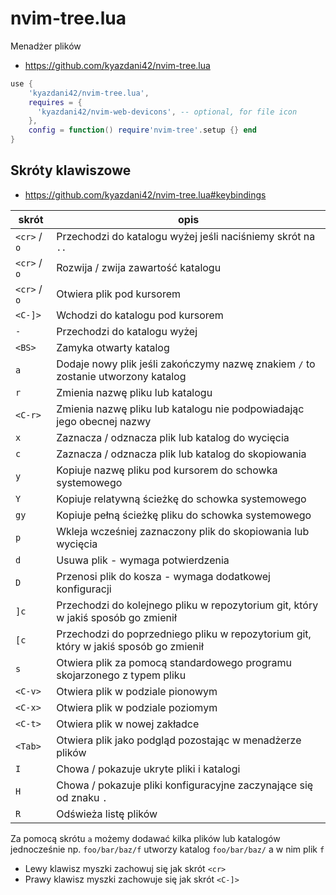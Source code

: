 # nvim-tree.lua

Menadżer plików

- https://github.com/kyazdani42/nvim-tree.lua

```lua
use {
    'kyazdani42/nvim-tree.lua',
    requires = {
      'kyazdani42/nvim-web-devicons', -- optional, for file icon
    },
    config = function() require'nvim-tree'.setup {} end
}
```

## Skróty klawiszowe

- https://github.com/kyazdani42/nvim-tree.lua#keybindings

| skrót        | opis                                                                                 |
| ------------ | ------------------------------------------------------------------------------------ |
| `<cr>` / `o` | Przechodzi do katalogu wyżej jeśli naciśniemy skrót na `..`                          |
| `<cr>` / `o` | Rozwija / zwija zawartość katalogu                                                   |
| `<cr>` / `o` | Otwiera plik pod kursorem                                                            |
| `<C-]>`      | Wchodzi do katalogu pod kursorem                                                     |
| `-`          | Przechodzi do katalogu wyżej                                                         |
| `<BS>`       | Zamyka otwarty katalog                                                               |
| `a`          | Dodaje nowy plik jeśli zakończymy nazwę znakiem `/` to zostanie utworzony katalog    |
| `r`          | Zmienia nazwę pliku lub katalogu                                                     |
| `<C-r>`      | Zmienia nazwę pliku lub katalogu nie podpowiadając jego obecnej nazwy                |
| `x`          | Zaznacza / odznacza plik lub katalog do wycięcia                                     |
| `c`          | Zaznacza / odznacza plik lub katalog do skopiowania                                  |
| `y`          | Kopiuje nazwę pliku pod kursorem do schowka systemowego                              |
| `Y`          | Kopiuje relatywną ścieżkę do schowka systemowego                                     |
| `gy`         | Kopiuje pełną ścieżkę pliku do schowka systemowego                                   |
| `p`          | Wkleja wcześniej zaznaczony plik do skopiowania lub wycięcia                         |
| `d`          | Usuwa plik - wymaga potwierdzenia                                                    |
| `D`          | Przenosi plik do kosza - wymaga dodatkowej konfiguracji                              |
| `]c`         | Przechodzi do kolejnego pliku w repozytorium git, który w jakiś sposób go zmienił    |
| `[c`         | Przechodzi do poprzedniego pliku w repozytorium git, który w jakiś sposób go zmienił |
| `s`          | Otwiera plik za pomocą standardowego programu skojarzonego z typem pliku             |
| `<C-v>`      | Otwiera plik w podziale pionowym                                                     |
| `<C-x>`      | Otwiera plik w podziale poziomym                                                     |
| `<C-t>`      | Otwiera plik w nowej zakładce                                                        |
| `<Tab>`      | Otwiera plik jako podgląd pozostając w menadżerze plików                             |
| `I`          | Chowa / pokazuje ukryte pliki i katalogi                                             |
| `H`          | Chowa / pokazuje pliki konfiguracyjne zaczynające się od znaku `.`                   |
| `R`          | Odświeża listę plików                                                                |

Za pomocą skrótu `a` możemy dodawać kilka plików lub katalogów jednocześnie np. `foo/bar/baz/f`
utworzy katalog `foo/bar/baz/` a w nim plik `f`

- Lewy klawisz myszki zachowuj się jak skrót `<cr>`
- Prawy klawisz myszki zachowuje się jak skrót `<C-]>`
